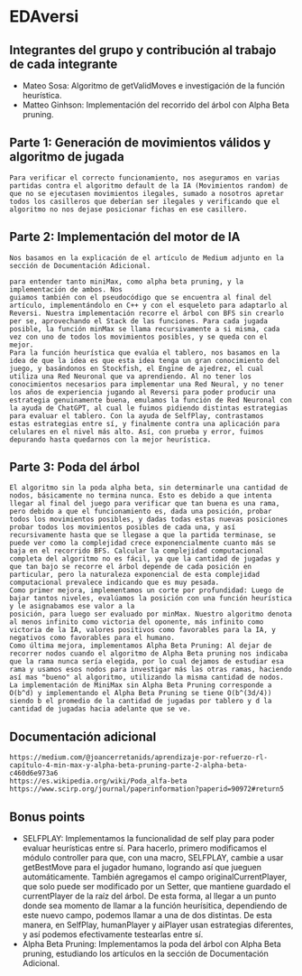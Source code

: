 # EDAversi

## Integrantes del grupo y contribución al trabajo de cada integrante

- Mateo Sosa: Algoritmo de getValidMoves e investigación de la función heurística.
- Matteo Ginhson: Implementación del recorrido del árbol con Alpha Beta pruning.

## Parte 1: Generación de movimientos válidos y algoritmo de jugada

    Para verificar el correcto funcionamiento, nos aseguramos en varias partidas contra el algoritmo default de la IA (Movimientos random) de que no se ejecutasen movimientos ilegales, sumado a nosotros apretar todos los casilleros que deberían ser ilegales y verificando que el algoritmo no nos dejase posicionar fichas en ese casillero.

## Parte 2: Implementación del motor de IA

    Nos basamos en la explicación de el artículo de Medium adjunto en la sección de Documentación Adicional.

    para entender tanto miniMax, como alpha beta pruning, y la implementación de ambos. Nos
    guiamos también con el pseudocódigo que se encuentra al final del artículo, implementándolo en C++ y con el esqueleto para adaptarlo al Reversi. Nuestra implementación recorre el árbol con BFS sin crearlo per se, aprovechando el Stack de las funciones. Para cada jugada posible, la función minMax se llama recursivamente a si misma, cada vez con uno de todos los movimientos posibles, y se queda con el mejor.
    Para la función heurística que evalúa el tablero, nos basamos en la idea de que la idea es que esta idea tenga un gran conocimiento del juego, y basándonos en Stockfish, el Engine de ajedrez, el cual
    utiliza una Red Neuronal que va aprendiendo. Al no tener los conocimientos necesarios para implementar una Red Neural, y no tener los años de experiencia jugando al Reversi para poder producir una 
    estrategia genuinamente buena, emulamos la función de Red Neuronal con la ayuda de ChatGPT, al cual le fuimos pidiendo distintas estrategias para evaluar el tablero. Con la ayuda de SelfPlay, contrastamos
    estas estrategias entre sí, y finalmente contra una aplicación para celulares en el nivel más alto. Así, con prueba y error, fuimos depurando hasta quedarnos con la mejor heurística.

## Parte 3: Poda del árbol

    El algoritmo sin la poda alpha beta, sin determinarle una cantidad de nodos, básicamente no termina nunca. Esto es debido a que intenta llegar al final del juego para verificar que tan buena es una rama, pero debido a que el funcionamiento es, dada una posición, probar todos los movimientos posibles, y dadas todas estas nuevas posiciones probar todos los movimientos posibles de cada una, y así recursivamente hasta que se llegase a que la partida terminase, se puede ver como la complejidad crece exponencialmente cuanto más se baja en el recorrido BFS. Calcular la complejidad computacional completa del algoritmo no es fácil, ya que la cantidad de jugadas y que tan bajo se recorre el árbol depende de cada posición en particular, pero la naturaleza exponencial de esta complejidad computacional prevalece indicando que es muy pesada.
    Como primer mejora, implementamos un corte por profundidad: Luego de bajar tantos niveles, evalúamos la posición con una función heurística y le asignabamos ese valor a la
    posición, para luego ser evaluado por minMax. Nuestro algoritmo denota al menos infinito como victoria del oponente, más infinito como victoria de la IA, valores positivos como favorables para la IA, y negativos como favorables para el humano.
    Como última mejora, implementamos Alpha Beta Pruning: Al dejar de recorrer nodos cuando el algoritmo de Alpha Beta pruning nos indicaba que la rama nunca sería elegida, por lo cual dejamos de estudiar esa rama y usamos esos nodos para investigar más las otras ramas, haciendo así mas "bueno" al algoritmo, utilizando la misma cantidad de nodos. La implementación de MiniMax sin Alpha Beta Pruning corresponde a O(b^d) y implementando el Alpha Beta Pruning se tiene O(b^(3d/4)) siendo b el promedio de la cantidad de jugadas por tablero y d la cantidad de jugadas hacia adelante que se ve.

## Documentación adicional

    https://medium.com/@joancerretanids/aprendizaje-por-refuerzo-rl-capítulo-4-min-max-y-alpha-beta-pruning-parte-2-alpha-beta-c460d6e973a6
    https://es.wikipedia.org/wiki/Poda_alfa-beta
    https://www.scirp.org/journal/paperinformation?paperid=90972#return5

## Bonus points

- SELFPLAY:
  Implementamos la funcionalidad de self play para poder evaluar heurísticas entre sí.
  Para hacerlo, primero modificamos el módulo controller para que, con una macro, SELFPLAY, cambie a usar getBestMove para el jugador humano, logrando así que jueguen automáticamente. También agregamos el campo originalCurrentPlayer, que solo puede ser modificado por un Setter, que mantiene guardado el currentPlayer de la raíz del árbol. De esta forma, al llegar a un punto donde sea momento de llamar a la función heurísitica, dependiendo de este nuevo campo, podemos llamar a una de dos distintas. De esta manera, en SelfPlay, humanPlayer y aiPlayer usan estrategias diferentes, y así podemos efectivamente testearlas entre sí.
- Alpha Beta Pruning: Implementamos la poda del árbol con Alpha Beta pruning, estudiando los
  artículos en la sección de Documentación Adicional.
